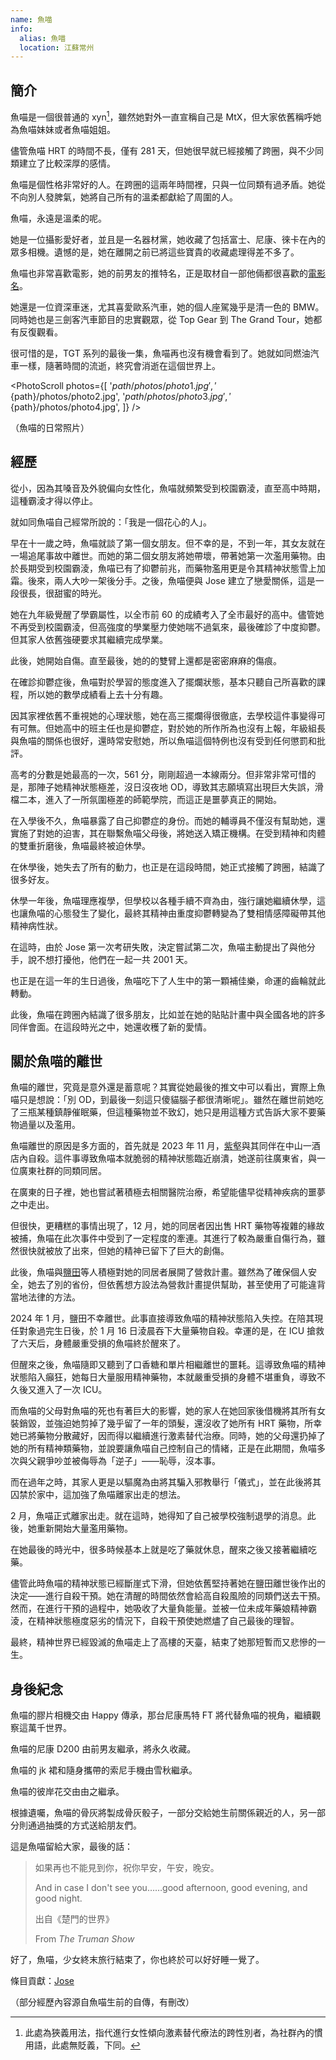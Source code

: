 ```yaml
---
name: 魚喵
info:
  alias: 魚喵
  location: 江蘇常州
---
```


## 簡介

魚喵是一個很普通的 xyn[^1]，雖然她對外一直宣稱自己是 MtX，但大家依舊稱呼她為魚喵妹妹或者魚喵姐姐。

儘管魚喵 HRT 的時間不長，僅有 281 天，但她很早就已經接觸了跨圈，與不少同類建立了比較深厚的感情。

魚喵是個性格非常好的人。在跨圈的這兩年時間裡，只與一位同類有過矛盾。她從不向別人發脾氣，她將自己所有的溫柔都獻給了周圍的人。

魚喵，永遠是溫柔的呢。

她是一位攝影愛好者，並且是一名器材黨，她收藏了包括富士、尼康、徠卡在內的眾多相機。遺憾的是，她在離開之前已將這些寶貴的收藏處理得差不多了。

魚喵也非常喜歡電影，她的前男友的推特名，正是取材自一部他倆都很喜歡的[電影名](https://zh.wikipedia.org/zh-tw/%E5%96%AC%E7%91%9F%E8%88%87%E8%99%8E%E8%88%87%E9%AD%9A%E7%BE%A4)。

她還是一位資深車迷，尤其喜愛歐系汽車，她的個人座駕幾乎是清一色的 BMW。同時她也是三劍客汽車節目的忠實觀眾，從 Top Gear 到 The Grand Tour，她都有反復觀看。

很可惜的是，TGT 系列的最後一集，魚喵再也沒有機會看到了。她就如同燃油汽車一樣，隨著時間的流逝，終究會消逝在這個世界上。

<PhotoScroll photos={[
'${path}/photos/photo1.jpg',
'${path}/photos/photo2.jpg',
'${path}/photos/photo3.jpg',
'${path}/photos/photo4.jpg',
]} />

（魚喵的日常照片）

## 經歷

從小，因為其嗓音及外貌偏向女性化，魚喵就頻繁受到校園霸淩，直至高中時期，這種霸淩才得以停止。

就如同魚喵自己經常所說的：「我是一個花心的人」。

早在十一歲之時，魚喵就談了第一個女朋友。但不幸的是，不到一年，其女友就在一場追尾事故中離世。而她的第二個女朋友將她帶壞，帶著她第一次濫用藥物。由於長期受到校園霸淩，魚喵已有了抑鬱前兆，而藥物濫用更是令其精神狀態雪上加霜。後來，兩人大吵一架後分手。之後，魚喵便與 Jose 建立了戀愛關係，這是一段很長，很甜蜜的時光。

她在九年級覺醒了學霸屬性，以全市前 60 的成績考入了全市最好的高中。儘管她不再受到校園霸淩，但高強度的學業壓力使她喘不過氣來，最後確診了中度抑鬱。但其家人依舊強硬要求其繼續完成學業。

此後，她開始自傷。直至最後，她的的雙臂上還都是密密麻麻的傷痕。

在確診抑鬱症後，魚喵對於學習的態度進入了擺爛狀態，基本只聽自己所喜歡的課程，所以她的數學成績看上去十分有趣。

因其家裡依舊不重視她的心理狀態，她在高三擺爛得很徹底，去學校這件事變得可有可無。但她高中的班主任也是抑鬱症，對於她的所作所為也沒有上報，年級組長與魚喵的關係也很好，還時常安慰她，所以魚喵這個特例也沒有受到任何懲罰和批評。

高考的分數是她最高的一次，561 分，剛剛超過一本線兩分。但非常非常可惜的是，那陣子她精神狀態極差，沒日沒夜地 OD，導致其志願填寫出現巨大失誤，滑檔二本，進入了一所氛圍極差的師範學院，而這正是噩夢真正的開始。

在入學後不久，魚喵暴露了自己抑鬱症的身份。而她的輔導員不僅沒有幫助她，還實施了對她的迫害，其在聯繫魚喵父母後，將她送入矯正機構。在受到精神和肉體的雙重折磨後，魚喵最終被迫休學。

在休學後，她失去了所有的動力，也正是在這段時間，她正式接觸了跨圈，結識了很多好友。

休學一年後，魚喵理應複學，但學校以各種手續不齊為由，強行讓她繼續休學，這也讓魚喵的心態發生了變化，最終其精神由重度抑鬱轉變為了雙相情感障礙帶其他精神病性狀。

在這時，由於 Jose 第一次考研失敗，決定嘗試第二次，魚喵主動提出了與他分手，說不想打擾他，他們在一起一共 2001 天。

也正是在這一年的生日過後，魚喵吃下了人生中的第一顆補佳樂，命運的齒輪就此轉動。

此後，魚喵在跨圈內結識了很多朋友，比如並在她的貼貼計畫中與全國各地的許多同伴會面。在這段時光之中，她還收穫了新的愛情。

## 關於魚喵的離世

魚喵的離世，究竟是意外還是蓄意呢？其實從她最後的推文中可以看出，實際上魚喵只是想說：「別 OD，到最後一刻這只傻貓腦子都很清晰呢」。雖然在離世前她吃了三瓶某種鎮靜催眠藥，但這種藥物並不致幻，她只是用這種方式告訴大家不要藥物過量以及濫用。

魚喵離世的原因是多方面的，首先就是 2023 年 11 月，[紫壑](https://one-among.us/profile/Weideriche_/)與其同伴在中山一酒店內自殺。這件事導致魚喵本就脆弱的精神狀態臨近崩潰，她遂前往廣東省，與一位廣東社群的同類同居。

在廣東的日子裡，她也嘗試著積極去相關醫院治療，希望能儘早從精神疾病的噩夢之中走出。

但很快，更糟糕的事情出現了，12 月，她的同居者因出售 HRT 藥物等複雜的緣故被捕，魚喵在此次事件中受到了一定程度的牽連。其進行了較為嚴重自傷行為，雖然很快就被放了出來，但她的精神已留下了巨大的創傷。

此後，魚喵與[鹽田](https://one-among.us/profile/SS3B_0016)等人積極對她的同居者展開了營救計畫。雖然為了確保個人安全，她去了別的省份，但依舊想方設法為營救計畫提供幫助，甚至使用了可能違背當地法律的方法。

2024 年 1 月，鹽田不幸離世。此事直接導致魚喵的精神狀態陷入失控。在陪其現任對象過完生日後，於 1 月 16 日淩晨吞下大量藥物自殺。幸運的是，在 ICU 搶救了六天后，身體嚴重受損的魚喵終於醒來了。

但醒來之後，魚喵隨即又聽到了口香糖和單片相繼離世的噩耗。這導致魚喵的精神狀態陷入癲狂，她每日大量服用精神藥物，本就嚴重受損的身體不堪重負，導致不久後又進入了一次 ICU。

<!-- 待單片的條目完成後，此處應添加連結 -->
<!-- [單片](https://one-among.us/profile/interrgened) -->

而魚喵的父母對魚喵的死也有著巨大的影響，她的家人在她回家後借機將其所有女裝銷毀，並強迫她剪掉了幾乎留了一年的頭髮，還沒收了她所有 HRT 藥物，所幸她已將藥物分散藏好，因而得以繼續進行激素替代治療。同時，她的父母還扔掉了她的所有精神類藥物，並說要讓魚喵自己控制自己的情緒，正是在此期間，魚喵多次與父親爭吵並被侮辱為「逆子」——恥辱，沒本事。

而在過年之時，其家人更是以驅魔為由將其騙入邪教舉行「儀式」，並在此後將其囚禁於家中，這加強了魚喵離家出走的想法。

2 月，魚喵正式離家出走。就在這時，她得知了自己被學校強制退學的消息。此後，她重新開始大量濫用藥物。

在她最後的時光中，很多時候基本上就是吃了藥就休息，醒來之後又接著繼續吃藥。

儘管此時魚喵的精神狀態已經斷崖式下滑，但她依舊堅持著她在鹽田離世後作出的決定——進行自殺干預。她在清醒的時間依然會給高自殺風險的同類們送去干預。然而，在進行干預的過程中，她吸收了大量負能量。並被一位未成年藥娘精神霸淩，在精神狀態極度惡劣的情況下，自殺干預使她燃燼了自己最後的理智。

最終，精神世界已經毀滅的魚喵走上了高樓的天臺，結束了她那短暫而又悲慘的一生。

## 身後紀念

魚喵的膠片相機交由 Happy 傳承，那台尼康馬特 FT 將代替魚喵的視角，繼續觀察這萬千世界。

魚喵的尼康 D200 由前男友繼承，將永久收藏。

魚喵的 jk 裙和隨身攜帶的索尼手機由雪秋繼承。

魚喵的彼岸花交由由之繼承。

根據遺囑，魚喵的骨灰將製成骨灰骰子，一部分交給她生前關係親近的人，另一部分則通過抽獎的方式送給朋友們。

這是魚喵留給大家，最後的話：

> 如果再也不能見到你，祝你早安，午安，晚安。
>
> And in case I don't see you……good afternoon, good evening, and good night.
>
> 出自《楚門的世界》
>
> From _The Truman Show_

好了，魚喵，少女終末旅行結束了，你也終於可以好好睡一覺了。

條目貢獻：[Jose](https://twitter.com/JoseToYuToMiao)

（部分經歷內容源自魚喵生前的自傳，有刪改）
[^1]: 此處為狹義用法，指代進行女性傾向激素替代療法的跨性別者，為社群內的慣用語，此處無貶義，下同。
